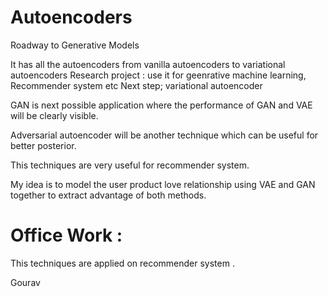 # Autoencoders

Roadway to Generative Models  


It has all the autoencoders from vanilla autoencoders to variational autoencoders
Research project : use it for geenrative machine learning, Recommender system etc
Next step; variational autoencoder

GAN is next possible application where the performance of GAN and VAE will be clearly visible.

Adversarial autoencoder will be another technique which can be useful for better posterior.

This techniques are very useful for recommender system.

My idea is to model the user product love relationship using VAE and GAN together to extract advantage of both methods.

 # Office Work :
 
 This techniques are applied on recommender system .
 
 Gourav 
